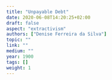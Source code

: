 ```yaml
---
title: "Unpayable Debt"
date: 2020-06-08T14:20:25+02:00
draft: false
aspect: "extractivism"
authors: ["Denise Ferreira da Silva"]
topic: ""
link: ""
medium: ""
year: 1900
tags: []
weight: 1
---
```

